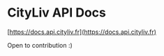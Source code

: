 # CityLiv API Docs

[https://docs.api.cityliv.fr](https://docs.api.cityliv.fr)

Open to contribution :)

<!-- aglio --theme-variables slate --theme-template triple -i cityliv.apib -s -->
